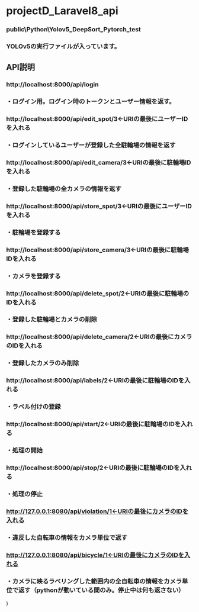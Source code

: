 # projectD_Laravel8_api

### public\Python\Yolov5_DeepSort_Pytorch_test
### YOLOv5の実行ファイルが入っています。

## API説明
### http://localhost:8000/api/login
### ・ログイン用。ログイン時のトークンとユーザー情報を返す。

### http://localhost:8000/api/edit_spot/3←URIの最後にユーザーIDを入れる
### ・ログインしているユーザーが登録した全駐輪場の情報を返す
### http://localhost:8000/api/edit_camera/3←URIの最後に駐輪場IDを入れる
### ・登録した駐輪場の全カメラの情報を返す

### http://localhost:8000/api/store_spot/3←URIの最後にユーザーIDを入れる
### ・駐輪場を登録する
### http://localhost:8000/api/store_camera/3←URIの最後に駐輪場IDを入れる
### ・カメラを登録する

### http://localhost:8000/api/delete_spot/2←URIの最後に駐輪場のIDを入れる
### ・登録した駐輪場とカメラの削除
### http://localhost:8000/api/delete_camera/2←URIの最後にカメラのIDを入れる
### ・登録したカメラのみ削除

### http://localhost:8000/api/labels/2←URIの最後に駐輪場のIDを入れる
### ・ラベル付けの登録

### http://localhost:8000/api/start/2←URIの最後に駐輪場のIDを入れる
### ・処理の開始
### http://localhost:8000/api/stop/2←URIの最後に駐輪場のIDを入れる
### ・処理の停止

### http://127.0.0.1:8080/api/violation/1←URIの最後にカメラのIDを入れる
### ・違反した自転車の情報をカメラ単位で返す

### http://127.0.0.1:8080/api/bicycle/1←URIの最後にカメラのIDを入れる
### ・カメラに映るラベリングした範囲内の全自転車の情報をカメラ単位で返す（pythonが動いている間のみ。停止中は何も返さない）
)


